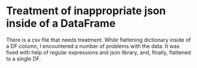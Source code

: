 # Treatment of inappropriate json inside of a DataFrame

There is a csv file that needs treatment. While flattening dictionary inside of a DF column, I encountered a number of problems with the data. It was fixed with help of regular expressions and json library, and, finally, flattened to a single DF.
